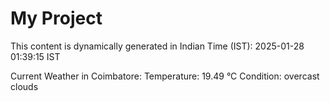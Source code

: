 # My Project

This content is dynamically generated in Indian Time (IST): 2025-01-28 01:39:15 IST


Current Weather in Coimbatore:
Temperature: 19.49 °C
Condition: overcast clouds
